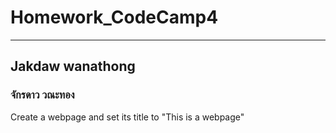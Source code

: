# Homework_CodeCamp4 
--- 
## Jakdaw wanathong  
### จักรดาว วณะทอง  
Create a webpage and set its title to "This is a webpage"